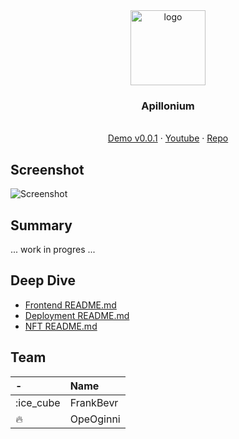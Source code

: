 <div align="center">
<img src="https://i.ibb.co/Wsb97z4/image.png" alt="logo" width="120" height="120" />
</div>

<h3 align="center">Apillonium</h3>
  <p align="center">
  <br />
    <a href="">Demo v0.0.1</a>
    ·
    <a href="">Youtube</a>
    ·
    <a href="https://github.com/frankgito/apillonium">Repo</a>
  </p>
</div>

## Screenshot

![Screenshot](https://i.ibb.co/tzWrNd5/image.png)

## Summary

... work in progres ...

## Deep Dive

- [Frontend README.md](./frontend/README.md)
- [Deployment README.md](./deployment/README.md)
- [NFT README.md](./nifty/README.md)

## Team

| -         | Name      |
| :-------- | :-------- |
| :ice_cube | FrankBevr |
| :fire:    | OpeOginni |
